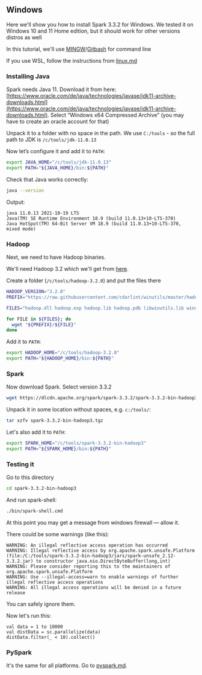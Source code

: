 ## Windows

Here we'll show you how to install Spark 3.3.2 for Windows.
We tested it on Windows 10 and 11 Home edition, but it should work
for other versions distros as well

In this tutorial, we'll use [MINGW](https://www.mingw-w64.org/)/[Gitbash](https://gitforwindows.org/) for command line

If you use WSL, follow the instructions from [linux.md](linux.md) 


### Installing Java

Spark needs Java 11. Download it from here: [https://www.oracle.com/de/java/technologies/javase/jdk11-archive-downloads.html](https://www.oracle.com/de/java/technologies/javase/jdk11-archive-downloads.html). Select “Windows x64 Compressed Archive” (you may have to create an oracle account for that)

Unpack it to a folder with no space in the path. We use `C:/tools` - so the full path to JDK is `/c/tools/jdk-11.0.13`


Now let’s configure it and add it to `PATH`:

```bash
export JAVA_HOME="/c/tools/jdk-11.0.13"
export PATH="${JAVA_HOME}/bin:${PATH}"
```

Check that Java works correctly:

```bash
java --version
```

Output:

```
java 11.0.13 2021-10-19 LTS
Java(TM) SE Runtime Environment 18.9 (build 11.0.13+10-LTS-370)
Java HotSpot(TM) 64-Bit Server VM 18.9 (build 11.0.13+10-LTS-370, mixed mode)
```

### Hadoop

Next, we need to have Hadoop binaries. 

We'll need Hadoop 3.2 which we'll get from [here](https://github.com/cdarlint/winutils/tree/master/hadoop-3.2.0).

Create a folder (`/c/tools/hadoop-3.2.0`) and put the files there 

```bash
HADOOP_VERSION="3.2.0"
PREFIX="https://raw.githubusercontent.com/cdarlint/winutils/master/hadoop-${HADOOP_VERSION}/bin/"

FILES="hadoop.dll hadoop.exp hadoop.lib hadoop.pdb libwinutils.lib winutils.exe winutils.pdb"

for FILE in ${FILES}; do
  wget "${PREFIX}/${FILE}"
done
```

Add it to `PATH`:

```bash
export HADOOP_HOME="/c/tools/hadoop-3.2.0"
export PATH="${HADOOP_HOME}/bin:${PATH}"
```

### Spark

Now download Spark. Select version 3.3.2 

```bash
wget https://dlcdn.apache.org/spark/spark-3.3.2/spark-3.3.2-bin-hadoop3.tgz
```


Unpack it in some location without spaces, e.g. `c:/tools/`: 

```bash
tar xzfv spark-3.3.2-bin-hadoop3.tgz
```

Let's also add it to `PATH`:

```bash
export SPARK_HOME="/c/tools/spark-3.3.2-bin-hadoop3"
export PATH="${SPARK_HOME}/bin:${PATH}"
```

### Testing it

Go to this directory

```bash
cd spark-3.3.2-bin-hadoop3
```

And run spark-shell:

```bash
./bin/spark-shell.cmd
```

At this point you may get a message from windows firewall — allow it.


There could be some warnings (like this):

```
WARNING: An illegal reflective access operation has occurred
WARNING: Illegal reflective access by org.apache.spark.unsafe.Platform (file:/C:/tools/spark-3.3.2-bin-hadoop3/jars/spark-unsafe_2.12-3.3.2.jar) to constructor java.nio.DirectByteBuffer(long,int)
WARNING: Please consider reporting this to the maintainers of org.apache.spark.unsafe.Platform
WARNING: Use --illegal-access=warn to enable warnings of further illegal reflective access operations
WARNING: All illegal access operations will be denied in a future release
```

You can safely ignore them.

Now let's run this:

```
val data = 1 to 10000
val distData = sc.parallelize(data)
distData.filter(_ < 10).collect()
```

### PySpark

It's the same for all platforms. Go to [pyspark.md](pyspark.md). 
